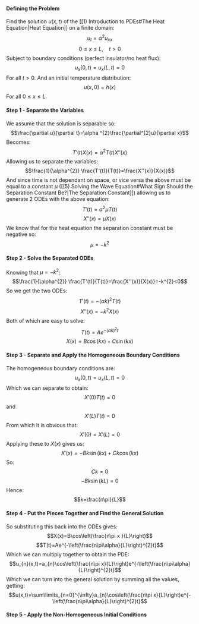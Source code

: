 #### Defining the Problem
Find the solution $u(x,t)$ of the [[1) Introduction to PDEs#The Heat Equation|Heat Equation]]
on a finite domain:
$$u_{t}=\alpha ^{2}u_{xx}$$
$$0\le x\le L,~~~~ t>0$$
Subject to boundary conditions (perfect insulator/no heat flux):
$$u_{x}(0,t)=u_x(L,t)=0$$
For all $t>0$.
And an initial temperature distribution:
$$u(x,0)=h(x)$$
For all $0\le x\le L$.
#### Step 1 - Separate the Variables
We assume that the solution is separable so:
$$\frac{\partial u}{\partial t}=\alpha ^{2}\frac{\partial^{2}u}{\partial x}$$
Becomes:
$$T'(t)X(x)=\alpha^{2}T(t)X''(x)$$
Allowing us to separate the variables:
$$\frac{1}{\alpha^{2}} \frac{T'(t)}{T(t)}=\frac{X''(x)}{X(x)}$$
And since time is not dependant on space, or vice versa the above must be equal to a constant $\mu$ ([[5) Solving the Wave Equation#What Sign Should the Separation Constant Be?|The Separation Constant]]) allowing us to generate 2 ODEs with the above equation:
$$T'(t)=\alpha^{2}\mu T(t)$$
$$X''(x)=\mu X(x)$$
We know that for the heat equation the separation constant must be negative so:
$$\mu=-k^{2}$$
#### Step 2 - Solve the Separated ODEs
Knowing that $\mu=-k^{2}$:
$$\frac{1}{\alpha^{2}} \frac{T'(t)}{T(t)}=\frac{X''(x)}{X(x)}=-k^{2}<0$$
So we get the two ODEs:
$$T'(t)=-(\alpha k)^{2} T(t)$$
$$X''(x)=-k^{2} X(x)$$
Both of which are easy to solve:
$$T(t)=Ae^{-(\alpha k)^{2}t}$$
$$X(x)=B\cos(kx)+C\sin(kx)$$
#### Step 3 - Separate and Apply the Homogeneous Boundary Conditions
The homogeneous boundary conditions are:
$$u_{x}(0,t)=u_x(L,t)=0$$
Which we can separate to obtain:
$$X'(0)T(t)=0$$
and
$$X'(L)T(t)=0$$
From which it is obvious that:
$$X'(0)=X'(L)=0$$
Applying these to $X(x)$ gives us:
$$X'(x)=-Bk\sin(kx)+Ck\cos(kx)$$
So:
$$Ck=0$$
$$-Bk\sin(kL)=0$$
Hence:
$$k=\frac{n\pi}{L}$$
#### Step 4 - Put the Pieces Together and Find the General Solution
So substituting this back into the ODEs gives:
$$X(x)=B\cos\left(\frac{n\pi x }{L}\right)$$
$$T(t)=Ae^{-\left(\frac{n\pi\alpha}{L}\right)^{2}t}$$
Which we can multiply together to obtain the PDE:
$$u_{n}(x,t)=a_{n}\cos\left(\frac{n\pi x}{L}\right)e^{-\left(\frac{n\pi\alpha}{L}\right)^{2}t}$$
Which we can turn into the general solution by summing all the values, getting:
$$u(x,t)=\sum\limits_{n=0}^{\infty}a_{n}\cos\left(\frac{n\pi x}{L}\right)e^{-\left(\frac{n\pi\alpha}{L}\right)^{2}t}$$
#### Step 5 - Apply the Non-Homogeneous Initial Conditions
